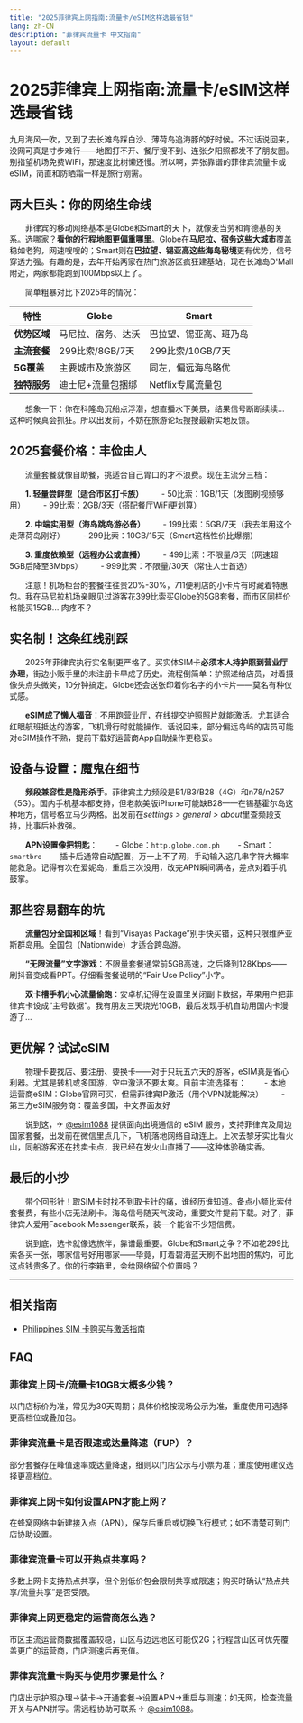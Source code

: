 ```yaml
---
title: "2025菲律宾上网指南:流量卡/eSIM这样选最省钱"
lang: zh-CN
description: "菲律宾流量卡 中文指南"
layout: default
---
```

# 2025菲律宾上网指南:流量卡/eSIM这样选最省钱

九月海风一吹，又到了去长滩岛踩白沙、薄荷岛追海豚的好时候。不过话说回来，没网可真是寸步难行——地图打不开、餐厅搜不到、连张夕阳照都发不了朋友圈。别指望机场免费WiFi，那速度比树懒还慢。所以啊，弄张靠谱的菲律宾流量卡或eSIM，简直和防晒霜一样是旅行刚需。

## 两大巨头：你的网络生命线
　　菲律宾的移动网络基本是Globe和Smart的天下，就像麦当劳和肯德基的关系。选哪家？**看你的行程地图更偏重哪里**。Globe在**马尼拉、宿务这些大城市**覆盖稳如老狗，网速嗖嗖的；Smart则在**巴拉望、锡亚高这些海岛秘境**更有优势，信号穿透力强。有趣的是，去年开始两家在热门旅游区疯狂建基站，现在长滩岛D'Mall附近，两家都能跑到100Mbps以上了。

　　简单粗暴对比下2025年的情况：

| 特性         | Globe                              | Smart                              |
|--------------|------------------------------------|------------------------------------|
| **优势区域** | 马尼拉、宿务、达沃                 | 巴拉望、锡亚高、班乃岛             |
| **主流套餐** | 299比索/8GB/7天                   | 299比索/10GB/7天                  |
| **5G覆盖**   | 主要城市及旅游区                   | 同左，偏远海岛略优                 |
| **独特服务** | 迪士尼+流量包捆绑                 | Netflix专属流量包                 |

　　想象一下：你在科隆岛沉船点浮潜，想直播水下美景，结果信号断断续续... 这种时候真会抓狂。所以出发前，不妨在旅游论坛搜搜最新实地反馈。

## 2025套餐价格：丰俭由人
　　流量套餐就像自助餐，挑适合自己胃口的才不浪费。现在主流分三档：

　　**1.  轻量尝鲜型（适合市区打卡族）**
　　-   50比索：1GB/1天（发图刷视频够用）
　　-   99比索：2GB/3天（搭配餐厅WiFi更划算）

　　**2.  中端实用型（海岛跳岛游必备）**
　　-   199比索：5GB/7天（我去年用这个走薄荷岛刚好）
　　-   299比索：10GB/15天（Smart这档性价比爆棚）

　　**3.  重度依赖型（远程办公或直播）**
　　-   499比索：不限量/3天（网速超5GB后降至3Mbps）
　　-   999比索：不限量/30天（常住人士首选）

　　注意！机场柜台的套餐往往贵20%-30%，711便利店的小卡片有时藏着特惠包。我在马尼拉机场亲眼见过游客花399比索买Globe的5GB套餐，而市区同样价格能买15GB... 肉疼不？

## 实名制！这条红线别踩
　　2025年菲律宾执行实名制更严格了。买实体SIM卡**必须本人持护照到营业厅办理**，街边小贩手里的未注册卡早成了历史。流程倒简单：护照递给店员，对着摄像头点头微笑，10分钟搞定。Globe还会送张印着你名字的小卡片——莫名有种仪式感。

　　**eSIM成了懒人福音**：不用跑营业厅，在线提交护照照片就能激活。尤其适合红眼航班抵达的游客，飞机滑行时就能操作。话说回来，部分偏远岛屿的店员可能对eSIM操作不熟，提前下载好运营商App自助操作更稳妥。

## 设备与设置：魔鬼在细节
　　**频段兼容性是隐形杀手**。菲律宾主力频段是B1/B3/B28（4G）和n78/n257（5G）。国内手机基本都支持，但老款美版iPhone可能缺B28——在锡基霍尔岛这种地方，信号格立马少两格。出发前在*settings > general > about*里查频段支持，比事后补救强。

　　**APN设置像把钥匙**：
　　-   Globe：`http.globe.com.ph`
　　-   Smart：`smartbro`
　　插卡后通常自动配置，万一上不了网，手动输入这几串字符大概率能救急。记得有次在爱妮岛，重启三次没用，改完APN瞬间满格，差点对着手机鼓掌。

## 那些容易翻车的坑
　　**流量包分全国和区域**！看到“Visayas Package”别手快买错，这种只限维萨亚斯群岛用。全国包（Nationwide）才适合跨岛游。

　　**“无限流量”文字游戏**：不限量套餐通常前5GB高速，之后降到128Kbps——刷抖音变成看PPT。仔细看套餐说明的“Fair Use Policy”小字。

　　**双卡槽手机小心流量偷跑**：安卓机记得在设置里关闭副卡数据，苹果用户把菲律宾卡设成“主号数据”。我有朋友三天烧光10GB，最后发现手机自动用国内卡漫游了...

## 更优解？试试eSIM
　　物理卡要找店、要注册、要换卡——对于只玩五六天的游客，eSIM真是省心利器。尤其是转机或多国游，空中激活不要太爽。目前主流选择有：
　　-   本地运营商eSIM：Globe官网可买，但需菲律宾IP激活（用个VPN就能解决）
　　-   第三方eSIM服务商：覆盖多国，中文界面友好

　　说到这，✈ [@esim1088](https://t.me/s/esim1088) 提供面向出境通信的 eSIM 服务，支持菲律宾及周边国家套餐，出发前在微信里点几下，飞机落地网络自动连上。上次去黎牙实比看火山，同船游客还在找卖卡点，我已经在发火山直播了——这种体验确实香。

## 最后的小抄
　　带个回形针！取SIM卡时找不到取卡针的痛，谁经历谁知道。备点小额比索付套餐费，有些小店无法刷卡。海岛信号随天气波动，重要文件提前下载。对了，菲律宾人爱用Facebook Messenger联系，装一个能省不少短信费。

　　说到底，选卡就像选旅伴，靠谱最重要。Globe和Smart之争？不如花299比索各买一张，哪家信号好用哪家——毕竟，盯着碧海蓝天刷不出地图的焦灼，可比这点钱贵多了。你的行李箱里，会给网络留个位置吗？

<!-- crosslink -->
---

## 相关指南

- [Philippines SIM 卡购买与激活指南](https://faciylike.github.io/philippines-sim-guides)

<!-- BEGIN_PHILIPPINES_FAQ -->
## FAQ

### 菲律宾上网卡/流量卡10GB大概多少钱？
以门店标价为准，常见为30天周期；具体价格按现场公示为准，重度使用可选择更高档位或叠加包。

### 菲律宾流量卡是否限速或达量降速（FUP）？
部分套餐存在峰值速率或达量降速，细则以门店公示与小票为准；重度使用建议选择更高档位。

### 菲律宾上网卡如何设置APN才能上网？
在蜂窝网络中新建接入点（APN），保存后重启或切换飞行模式；如不清楚可到门店协助设置。

### 菲律宾流量卡可以开热点共享吗？
多数上网卡支持热点共享，但个别低价包会限制共享或限速；购买时确认“热点共享/流量共享”是否受限。

### 菲律宾上网更稳定的运营商怎么选？
市区主流运营商数据覆盖较稳，山区与边远地区可能仅2G；行程含山区可优先覆盖更广的运营商，门店测速后再充值。

### 菲律宾流量卡购买与使用步骤是什么？
门店出示护照办理→装卡→开通套餐→设置APN→重启与测速；如无网，检查流量开关与APN拼写。需远程协助可联系 ✈ [@esim1088](https://t.me/s/esim1088)。

<script type="application/ld+json">
{"@context": "https://schema.org", "@type": "FAQPage", "mainEntity": [{"@type": "Question", "name": "菲律宾上网卡/流量卡10GB大概多少钱？", "acceptedAnswer": {"@type": "Answer", "text": "以门店标价为准，常见为30天周期；具体价格按现场公示为准，重度使用可选择更高档位或叠加包。"}}, {"@type": "Question", "name": "菲律宾流量卡是否限速或达量降速（FUP）？", "acceptedAnswer": {"@type": "Answer", "text": "部分套餐存在峰值速率或达量降速，细则以门店公示与小票为准；重度使用建议选择更高档位。"}}, {"@type": "Question", "name": "菲律宾上网卡如何设置APN才能上网？", "acceptedAnswer": {"@type": "Answer", "text": "在蜂窝网络中新建接入点（APN），保存后重启或切换飞行模式；如不清楚可到门店协助设置。"}}, {"@type": "Question", "name": "菲律宾流量卡可以开热点共享吗？", "acceptedAnswer": {"@type": "Answer", "text": "多数上网卡支持热点共享，但个别低价包会限制共享或限速；购买时确认“热点共享/流量共享”是否受限。"}}, {"@type": "Question", "name": "菲律宾上网更稳定的运营商怎么选？", "acceptedAnswer": {"@type": "Answer", "text": "市区主流运营商数据覆盖较稳，山区与边远地区可能仅2G；行程含山区可优先覆盖更广的运营商，门店测速后再充值。"}}, {"@type": "Question", "name": "菲律宾流量卡购买与使用步骤是什么？", "acceptedAnswer": {"@type": "Answer", "text": "门店出示护照办理→装卡→开通套餐→设置APN→重启与测速；如无网，检查流量开关与APN拼写。需远程协助可联系 ✈ @esim1088。"}}]}
</script>
<!-- END_PHILIPPINES_FAQ -->
